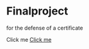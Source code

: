 # Finalproject
for the defense of a certificate
<link src ="WEB/task.html">Click me</link>
<a href ="WEB/task.html">Click me</a>
